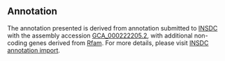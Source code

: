 

Annotation
----------

The annotation presented is derived from annotation submitted to
[INSDC](http://www.insdc.org) with the assembly accession
[GCA\_000222205.2](http://www.ebi.ac.uk/ena/data/view/GCA_000222205.2),
with additional non-coding genes derived from
[Rfam](http://rfam.xfam.org/). For more details, please visit [INSDC
annotation
import](http://ensemblgenomes.org/info/data/insdc_annotation).
